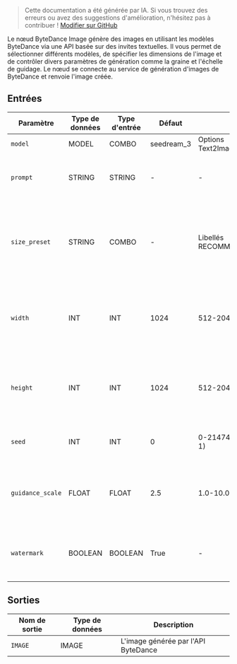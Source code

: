 > Cette documentation a été générée par IA. Si vous trouvez des erreurs ou avez des suggestions d'amélioration, n'hésitez pas à contribuer ! [Modifier sur GitHub](https://github.com/Comfy-Org/embedded-docs/blob/main/comfyui_embedded_docs/docs/ByteDanceImageNode/fr.md)

Le nœud ByteDance Image génère des images en utilisant les modèles ByteDance via une API basée sur des invites textuelles. Il vous permet de sélectionner différents modèles, de spécifier les dimensions de l'image et de contrôler divers paramètres de génération comme la graine et l'échelle de guidage. Le nœud se connecte au service de génération d'images de ByteDance et renvoie l'image créée.

## Entrées

| Paramètre | Type de données | Type d'entrée | Défaut | Plage | Description |
|-----------|-----------|------------|---------|-------|-------------|
| `model` | MODEL | COMBO | seedream_3 | Options Text2ImageModelName | Nom du modèle |
| `prompt` | STRING | STRING | - | - | L'invite textuelle utilisée pour générer l'image |
| `size_preset` | STRING | COMBO | - | Libellés RECOMMENDED_PRESETS | Sélectionnez une taille recommandée. Choisissez Personnalisé pour utiliser la largeur et la hauteur ci-dessous |
| `width` | INT | INT | 1024 | 512-2048 (pas de 64) | Largeur personnalisée pour l'image. La valeur n'est utilisée que si `size_preset` est défini sur `Custom` |
| `height` | INT | INT | 1024 | 512-2048 (pas de 64) | Hauteur personnalisée pour l'image. La valeur n'est utilisée que si `size_preset` est défini sur `Custom` |
| `seed` | INT | INT | 0 | 0-2147483647 (pas de 1) | Graine à utiliser pour la génération (optionnel) |
| `guidance_scale` | FLOAT | FLOAT | 2.5 | 1.0-10.0 (pas de 0.01) | Une valeur plus élevée fait que l'image suit l'invite de plus près (optionnel) |
| `watermark` | BOOLEAN | BOOLEAN | True | - | Indique s'il faut ajouter un filigrane "Généré par IA" à l'image (optionnel) |

## Sorties

| Nom de sortie | Type de données | Description |
|-------------|-----------|-------------|
| `IMAGE` | IMAGE | L'image générée par l'API ByteDance |
